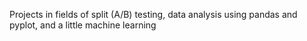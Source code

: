 Projects in fields of split (A/B) testing, data analysis using pandas and pyplot, and a little machine learning
